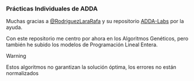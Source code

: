 ### Prácticas Individuales de ADDA

Muchas gracias a [@RodriguezLaraRafa](https://github.com/RodriguezLaraRafa) y su repositorio [ADDA-Labs](https://github.com/RodriguezLaraRafa/ADDA-Labs) por la ayuda.

Con este repositorio me centro por ahora en los Algoritmos Genéticos, pero también he subido los modelos de Programación Lineal Entera.

> [!WARNING]
> Estos algoritmos no garantizan la solución óptima, los errores no están normalizados
